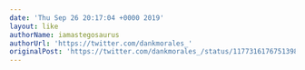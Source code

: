 ```yaml
---
date: 'Thu Sep 26 20:17:04 +0000 2019'
layout: like
authorName: iamastegosaurus
authorUrl: 'https://twitter.com/dankmorales_'
originalPost: 'https://twitter.com/dankmorales_/status/1177316176751398912'
---
```

